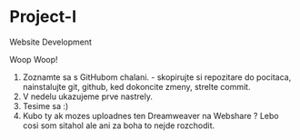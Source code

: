 Project-I
=========

Website Development

Woop Woop! 

1. Zoznamte sa s GitHubom chalani. - skopirujte si repozitare do pocitaca, nainstalujte git, github, ked dokoncite zmeny, strelte commit.
2. V nedelu ukazujeme prve nastrely. 
3. Tesime sa :) 
4. Kubo ty ak mozes uploadnes ten Dreamweaver na Webshare ? Lebo cosi som sitahol ale ani za boha to nejde rozchodit.


